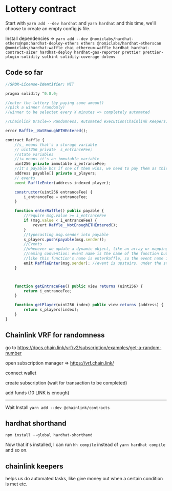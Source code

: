 # Lottery contract

Start with `yarn add --dev hardhat` and `yarn hardhat` and this time, we'll choose to create an empty config.js file.

Install dependencies => `yarn add --dev @nomiclabs/hardhat-ethers@npm:hardhat-deploy-ethers ethers @nomiclabs/hardhat-etherscan @nomiclabs/hardhat-waffle chai ethereum-waffle hardhat hardhat-contract-sizer hardhat-deploy hardhat-gas-reporter prettier prettier-plugin-solidity solhint solidity-coverage dotenv`

## Code so far

```javascript
//SPDX-License-Identifier: MIT

pragma solidity ^0.8.0;

//enter the lottery (by paying some amount)
//pick a winner (randomly)
//winner to be selectet every X minutes => completely automated

//Chainlink Oracle=> Randomness, Automated execution(Chainlink Keepers)

error Raffle__NotEnoughETHEntered();

contract Raffle {
    //s_ means that's a storage variable
    // uint256 private  s_entranceFee;
    //state variables
    //i= means it's an immutable variable
    uint256 private immutable i_entranceFee;
    //it's payable bcs if one of them wins, we need to pay them as this is a lottery
    address payable[] private s_players;
    // events
    event RaffleEnter(address indexed player);

    constructor(uint256 entranceFee) {
        i_entranceFee = entranceFee;
    }

    function enterRaffle() public payable {
        //require msg.value >= i_entranceFee
        if (msg.value < i_entranceFee) {
            revert Raffle__NotEnoughETHEntered();
        }
        //typecasting msg.sender into payable
        s_players.push(payable(msg.sender));
        //Events
        //whenever we update a dynamic object, like an array or mapping, we always want to emit an event
        //naming convention: event name is the name of the function but REVERSED.
        //like this function's name is enterRaffle, so the event name is RaffleEnter
        emit RaffleEnter(msg.sender); //event is upstairs, under the state variables
    }



    function getEntraceFee() public view returns (uint256) {
        return i_entranceFee;
    }

    function getPlayer(uint256 index) public view returns (address) {
        return s_players[index];
    }
}

```

## Chainlink VRF for randomness

go to https://docs.chain.link/vrf/v2/subscription/examples/get-a-random-number

open subscription manager => https://vrf.chain.link/

connect wallet

create subscription (wait for transaction to be completed)

add funds (10 LINK is enough)

---

Wait
Install `yarn add --dev @chainlink/contracts`

## hardhat shorthand

`npm install --global hardhat-shorthand`

Now that it's installed, I can run `hh compile` instead of `yarn hardhat compile` and so on.

## chainlink keepers

helps us do automated tasks, like give money out when a certain condition is met etc.
